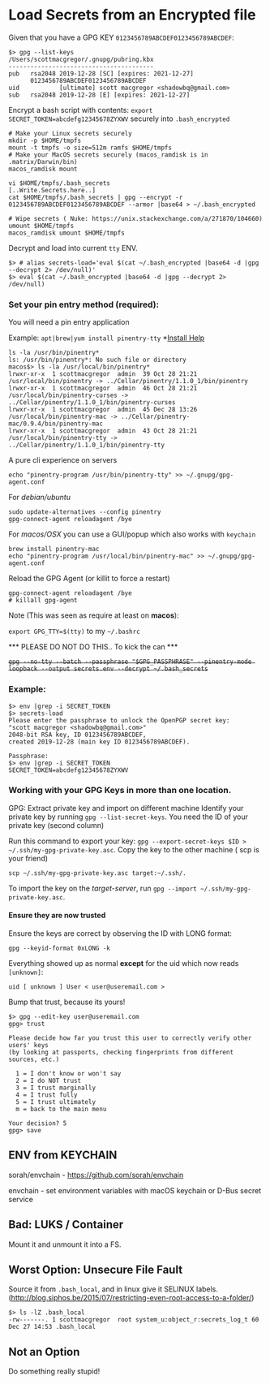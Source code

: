 # Load Secrets from an Encrypted file
Given that you have a GPG KEY `0123456789ABCDEF0123456789ABCDEF`:

```
$> gpg --list-keys
/Users/scottmacgregor/.gnupg/pubring.kbx
----------------------------------------
pub   rsa2048 2019-12-28 [SC] [expires: 2021-12-27]
      0123456789ABCDEF0123456789ABCDEF
uid           [ultimate] scott macgregor <shadowbq@gmail.com>
sub   rsa2048 2019-12-28 [E] [expires: 2021-12-27]
```

Encrypt a bash script with contents: `export SECRET_TOKEN=abcdefg12345678ZYXWV` securely into `.bash_encrypted`

```
# Make your Linux secrets securely 
mkdir -p $HOME/tmpfs
mount -t tmpfs -o size=512m ramfs $HOME/tmpfs
# Make your MacOS secrets securely (macos_ramdisk is in .matrix/Darwin/bin)
macos_ramdisk mount
```

```
vi $HOME/tmpfs/.bash_secrets
[..Write.Secrets.here..]
cat $HOME/tmpfs/.bash_secrets | gpg --encrypt -r 0123456789ABCDEF0123456789ABCDEF --armor |base64 > ~/.bash_encrypted
```

```
# Wipe secrets ( Nuke: https://unix.stackexchange.com/a/271870/104660)
umount $HOME/tmpfs
macos_ramdisk umount $HOME/tmpfs
```

Decrypt and load into current `tty` ENV.

```
$> # alias secrets-load='eval $(cat ~/.bash_encrypted |base64 -d |gpg --decrypt 2> /dev/null)' 
$> eval $(cat ~/.bash_encrypted |base64 -d |gpg --decrypt 2> /dev/null)
```

### Set your pin entry method (required):

You will need a pin entry application

Example: `apt|brew|yum install pinentry-tty` *[Install Help](https://superuser.com/questions/520980/how-to-force-gpg-to-use-console-mode-pinentry-to-prompt-for-passwords)

```shell
ls -la /usr/bin/pinentry*
ls: /usr/bin/pinentry*: No such file or directory
macos$> ls -la /usr/local/bin/pinentry*
lrwxr-xr-x  1 scottmacgregor  admin  39 Oct 28 21:21 /usr/local/bin/pinentry -> ../Cellar/pinentry/1.1.0_1/bin/pinentry
lrwxr-xr-x  1 scottmacgregor  admin  46 Oct 28 21:21 /usr/local/bin/pinentry-curses -> ../Cellar/pinentry/1.1.0_1/bin/pinentry-curses
lrwxr-xr-x  1 scottmacgregor  admin  45 Dec 28 13:26 /usr/local/bin/pinentry-mac -> ../Cellar/pinentry-mac/0.9.4/bin/pinentry-mac
lrwxr-xr-x  1 scottmacgregor  admin  43 Oct 28 21:21 /usr/local/bin/pinentry-tty -> ../Cellar/pinentry/1.1.0_1/bin/pinentry-tty
```

A pure cli experience on servers

```
echo "pinentry-program /usr/bin/pinentry-tty" >> ~/.gnupg/gpg-agent.conf
```

For *debian/ubuntu* 

```
sudo update-alternatives --config pinentry
gpg-connect-agent reloadagent /bye
```

For *macos/OSX* you can use a GUI/popup which also works with `keychain`

```
brew install pinentry-mac
echo "pinentry-program /usr/local/bin/pinentry-mac" >> ~/.gnupg/gpg-agent.conf
```

Reload the GPG Agent (or killit to force a restart)
```
gpg-connect-agent reloadagent /bye
# killall gpg-agent
```

Note (This was seen as require at least on **macos**): 

`export GPG_TTY=$(tty)` to my `~/.bashrc`

*** PLEASE DO NOT DO THIS.. To kick the can *** 

<s>` gpg --no-tty --batch --passphrase "$GPG_PASSPHRASE" --pinentry-mode loopback --output secrets.env --decrypt ~/.bash_secrets `</s>

### Example:
```
$> env |grep -i SECRET_TOKEN
$> secrets-load
Please enter the passphrase to unlock the OpenPGP secret key:
"scott macgregor <shadowbq@gmail.com>"
2048-bit RSA key, ID 0123456789ABCDEF,
created 2019-12-28 (main key ID 0123456789ABCDEF).

Passphrase:
$> env |grep -i SECRET_TOKEN
SECRET_TOKEN=abcdefg12345678ZYXWV
```

### Working with your GPG Keys in more than one location.

GPG: Extract private key and import on different machine
Identify your private key by running `gpg --list-secret-keys`. 
You need the ID of your private key (second column)


Run this command to export your key: `gpg --export-secret-keys $ID > ~/.ssh/my-gpg-private-key.asc`.
Copy the key to the other machine ( scp is your friend)

`scp ~/.ssh/my-gpg-private-key.asc target:~/.ssh/.`

To import the key on the *target-server*, run `gpg --import ~/.ssh/my-gpg-private-key.asc`.

#### Ensure they are now trusted

Ensure the keys are correct by observing the ID with LONG format:

`gpg --keyid-format 0xLONG -k`

Everything showed up as normal **except** for the uid which now reads `[unknown]`:

```
uid [ unknown ] User < user@useremail.com >
```

Bump that trust, because its yours!

```
$> gpg --edit-key user@useremail.com
gpg> trust

Please decide how far you trust this user to correctly verify other users' keys
(by looking at passports, checking fingerprints from different sources, etc.)

  1 = I don't know or won't say
  2 = I do NOT trust
  3 = I trust marginally
  4 = I trust fully
  5 = I trust ultimately
  m = back to the main menu

Your decision? 5
gpg> save
```

## ENV from KEYCHAIN

sorah/envchain - https://github.com/sorah/envchain

envchain - set environment variables with macOS keychain or D-Bus secret service

## Bad: LUKS / Container

Mount it and unmount it into a FS. 

## Worst Option: Unsecure File Fault 

Source it from `.bash_local`, and in linux give it SELINUX labels.
(http://blog.siphos.be/2015/07/restricting-even-root-access-to-a-folder/)

```
$> ls -lZ .bash_local
-rw-------. 1 scottmacgregor  root system_u:object_r:secrets_log_t 60 Dec 27 14:53 .bash_local
```

## Not an Option

Do something really stupid!
